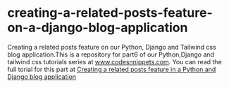 # creating-a-related-posts-feature-on-a-django-blog-application
 Creating a related posts feature on our Python, Django and Tailwind css blog application.This is a repository for part6 of our Python,Django and tailwind css tutorials series at www.codesnnippets.com. You can read the full torial for this part at <a href="https://codesnnippets.com/how-to-create-a-related-posts-feature-in-a-django-and-tailwind-css-blog-application-django-part-6/">Creating a related posts feature in a Python and Django blog application</a>
